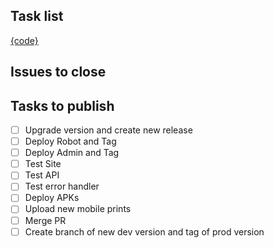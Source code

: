 ## Task list

[{code}](https://github.com/darakeon/dfm/blob/main/docs/RELEASES.md#{code})

## Issues to close

<!-- Put a list of issues that will be closed -->

## Tasks to publish

- [ ] Upgrade version and create new release
- [ ] Deploy Robot and Tag
- [ ] Deploy Admin and Tag
- [ ] Test Site
- [ ] Test API
- [ ] Test error handler
- [ ] Deploy APKs
- [ ] Upload new mobile prints
- [ ] Merge PR
- [ ] Create branch of new dev version and tag of prod version
